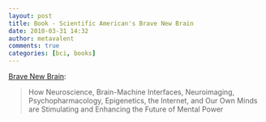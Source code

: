 ```yaml
---
layout: post
title: Book - Scientific American's Brave New Brain
date: 2010-03-31 14:32
author: metavalent
comments: true
categories: [bci, books]
---
```

<a href="http://www.wiley.com/WileyCDA/PressRelease/pressReleaseId-71537.html">Brave New Brain</a>:<blockquote>How Neuroscience, Brain-Machine Interfaces, Neuroimaging, Psychopharmacology, Epigenetics, the Internet, and Our Own Minds are Stimulating and Enhancing the Future of Mental Power</blockquote>
